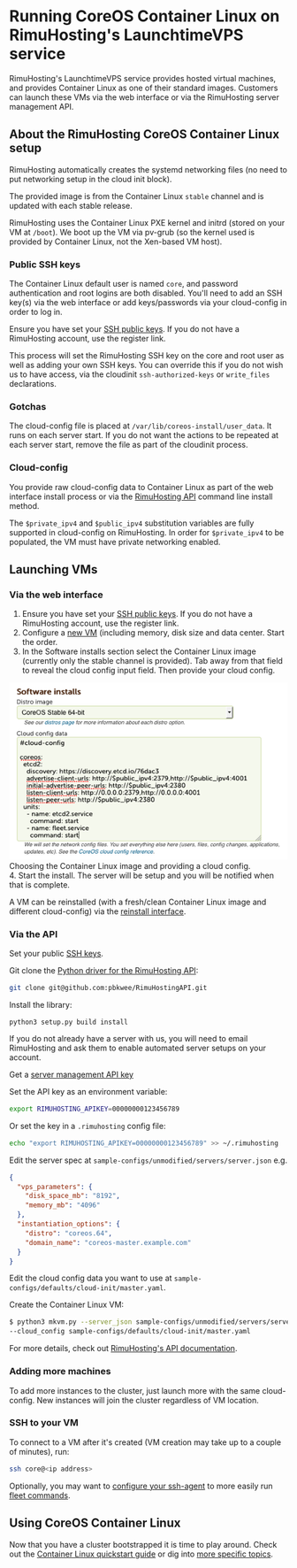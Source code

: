 # Running CoreOS Container Linux on RimuHosting's LaunchtimeVPS service

RimuHosting's LaunchtimeVPS service provides hosted virtual machines, and provides Container Linux as one of their standard images. Customers can launch these VMs via the web interface or via the RimuHosting server management API.

## About the RimuHosting CoreOS Container Linux setup

RimuHosting automatically creates the systemd networking files (no need to put networking setup in the cloud init block).

The provided image is from the Container Linux `stable` channel and is updated with each stable release.

RimuHosting uses the Container Linux PXE kernel and initrd (stored on your VM at `/boot`). We boot up the VM via pv-grub (so the kernel used is provided by Container Linux, not the Xen-based VM host).

### Public SSH keys

The Container Linux default user is named `core`, and password authentication and root logins are both disabled. You'll need to add an SSH key(s) via the web interface or add keys/passwords via your cloud-config in order to log in.

Ensure you have set your [SSH public keys][rh-ssh-keys-page]. If you do not have a RimuHosting account, use the register link.

This process will set the RimuHosting SSH key on the core and root user as well as adding your own SSH keys. You can override this if you do not wish us to have access, via the cloudinit `ssh-authorized-keys` or `write_files` declarations.

### Gotchas

The cloud-config file is placed at `/var/lib/coreos-install/user_data`. It runs on each server start. If you do not want the actions to be repeated at each server start, remove the file as part of the cloudinit process.

### Cloud-config

You provide raw cloud-config data to Container Linux as part of the web interface install process or via the [RimuHosting API][rh-api-docs] command line install method.

The `$private_ipv4` and `$public_ipv4` substitution variables are fully supported in cloud-config on RimuHosting. In order for `$private_ipv4` to be populated, the VM must have private networking enabled.

## Launching VMs

### Via the web interface

1. Ensure you have set your [SSH public keys][rh-ssh-keys-page]. If you do not have a RimuHosting account, use the register link.
2. Configure a [new VM][rh-variable-plan-page] (including memory, disk size and data center. Start the order.
2. In the Software installs section select the Container Linux image (currently only the stable channel is provided). Tab away from that field to reveal the cloud config input field. Then provide your cloud config.
<div class="row">
  <div class="col-lg-8 col-md-10 col-sm-8 col-xs-12 co-m-screenshot">
    <a href="rimuhosting-coreos-image-select-cloud-config.png">
      <img src="img/rimuhosting-coreos-image-select-cloud-config.png" />
    </a>
    <div class="co-m-screenshot-caption">Choosing the Container Linux image and providing a cloud config.</div>
  </div>
</div>
4. Start the install. The server will be setup and you will be notified when that is complete.

A VM can be reinstalled (with a fresh/clean Container Linux image and different cloud-config) via the [reinstall interface][rh-reinstall-page].

### Via the API

Set your public [SSH keys][rh-ssh-keys-page].

Git clone the [Python driver for the RimuHosting API][rh-python-driver-api]:

```sh
git clone git@github.com:pbkwee/RimuHostingAPI.git
```

Install the library:

```
python3 setup.py build install
```

If you do not already have a server with us, you will need to email RimuHosting and ask them to enable automated server setups on your account.

Get a [server management API key][rh-api-keys-page]

Set the API key as an environment variable:

```sh
export RIMUHOSTING_APIKEY=00000000123456789
```

Or set the key in a `.rimuhosting` config file:

```sh
echo "export RIMUHOSTING_APIKEY=00000000123456789" >> ~/.rimuhosting
```

Edit the server spec at `sample-configs/unmodified/servers/server.json` e.g.

```json
{
  "vps_parameters": {
    "disk_space_mb": "8192",
    "memory_mb": "4096"
  },
  "instantiation_options": {
    "distro": "coreos.64",
    "domain_name": "coreos-master.example.com"
  }
}
```

Edit the cloud config data you want to use at `sample-configs/defaults/cloud-init/master.yaml`.

Create the Container Linux VM:

```sh
$ python3 mkvm.py --server_json sample-configs/unmodified/servers/server.json \
--cloud_config sample-configs/defaults/cloud-init/master.yaml
```

For more details, check out [RimuHosting's API documentation][rh-api-docs].

### Adding more machines

To add more instances to the cluster, just launch more with the same cloud-config. New instances will join the cluster regardless of VM location.

### SSH to your VM

To connect to a VM after it's created (VM creation may take up to a couple of minutes), run:

```sh
ssh core@<ip address>
```

Optionally, you may want to [configure your ssh-agent](https://github.com/coreos/fleet/blob/master/Documentation/using-the-client.md#remote-fleet-access) to more easily run [fleet commands](../fleet/launching-containers-fleet.md).

## Using CoreOS Container Linux

Now that you have a cluster bootstrapped it is time to play around. Check out the [Container Linux quickstart guide](quickstart.md) or dig into [more specific topics](https://coreos.com/docs).

[rh-api-docs]: http://apidocs.rimuhosting.com/jaxrsdocs/index.html
[rh-ssh-keys-page]: https://launchtimevps.com/cp/sshkeys.jsp
[rh-variable-plan-page]: https://launchtimevps.com/#variable_plan
[rh-reinstall-page]: https://rimuhosting.com/cp/vps/disk/install.jsp
[rh-api-keys-page]: https://rimuhosting.com/cp/apikeys.jsp
[rh-python-driver-api]: https://github.com/pbkwee/RimuHostingAPI
